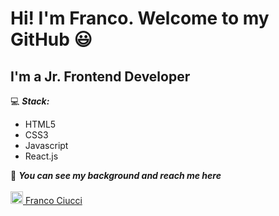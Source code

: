 # Hi! I'm Franco. Welcome to my GitHub :smiley:

## I'm a Jr. Frontend Developer

:computer: **_Stack:_**
* HTML5
* CSS3
* Javascript
* React.js

:star2: **_You can see my background and reach me here_**
<br>
<br>
<img src='https://i.postimg.cc/MMQcVc7m/LI.png' border='0' alt='LI' width=20/><a href="https://www.linkedin.com/in/franco-ciucci-814abb5a/"> Franco Ciucci</a>
